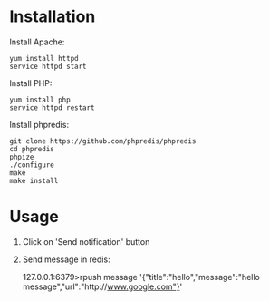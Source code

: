 Installation
============

Install Apache:

	yum install httpd
	service httpd start

Install PHP:

	yum install php
	service httpd restart
	
Install phpredis:

	git clone https://github.com/phpredis/phpredis
	cd phpredis
	phpize
	./configure
	make
	make install

Usage
=====

1. Click on 'Send notification' button

2. Send message in redis:

	127.0.0.1:6379>rpush message '{"title":"hello","message":"hello message","url":"http:\/\/www.google.com"}'